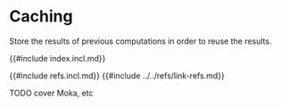 # Caching

Store the results of previous computations in order to reuse the results.

{{#include index.incl.md}}

{{#include refs.incl.md}}
{{#include ../../refs/link-refs.md}}

<div class="hidden">
TODO cover Moka, etc
</div>
